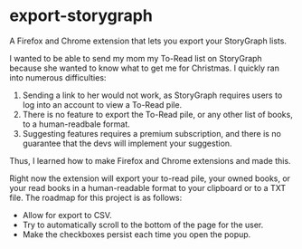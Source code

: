 # export-storygraph
A Firefox and Chrome extension that lets you export your StoryGraph lists.

I wanted to be able to send my mom my To-Read list on StoryGraph because she wanted to know what to get me for Christmas.
I quickly ran into numerous difficulties:

1. Sending a link to her would not work, as StoryGraph requires users to log into an account to view a To-Read pile.
2. There is no feature to export the To-Read pile, or any other list of books, to a human-readbale format.
3. Suggesting features requires a premium subscription, and there is no guarantee that the devs will implement your suggestion.

Thus, I learned how to make Firefox and Chrome extensions and made this.

Right now the extension will export your to-read pile, your owned books, or your read books in a human-readable format
to your clipboard or to a TXT file. The roadmap for this project is as follows:

- Allow for export to CSV.
- Try to automatically scroll to the bottom of the page for the user.
- Make the checkboxes persist each time you open the popup.
